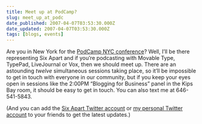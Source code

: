 ```yaml
---
title: Meet up at PodCamp?
slug: meet_up_at_podc
date_published: 2007-04-07T03:53:30.000Z
date_updated: 2007-04-07T03:53:30.000Z
tags: [blogs, events]
---
```


Are you in New York for the [PodCamp NYC conference](http://www.podcampnyc.org/)? Well, I’ll be there representing Six Apart and if you’re podcasting with Movable Type, TypePad, LiveJournal or Vox, then we should meet up. There are an astounding *twelve* simultaneous sessions taking place, so it’ll be impossible to get in touch with everyone in our community, but if you keep your eyes open in sessions like the 2:00PM “Blogging for Business” panel in the Kips Bay room, it should be easy to get in touch. You can also text me at 646-541-5843.

(And you can add the [Six Apart Twitter account](http://twitter.com/sixapart) or [my personal Twitter account](http://twitter.com/anildash) to your friends to get the latest updates.)
